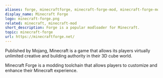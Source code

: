 ```yaml
---
aliases: forge, minecraftforge, minecraft-forge-mod, minecraft-forge-mods, minecraft-forge-modification, forgemc
display_name: Minecraft Forge
logo: minecraft-forge.png
related: minecraft, minecraft-mod
short_description: Forge is a popular modloader for Minecraft.
topic: minecraft-forge
url: https://minecraftforge.net/
---
```

Published by Mojang, Minecraft is a game that allows its players virtually unlimited creative and building authority in their 3D cube world.

Minecraft Forge is a modding toolchain that allows players to customize and enhance their Minecraft experience.
